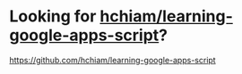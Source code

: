 # Looking for [hchiam/learning-google-apps-script](https://github.com/hchiam/learning-google-apps-script)?

https://github.com/hchiam/learning-google-apps-script
